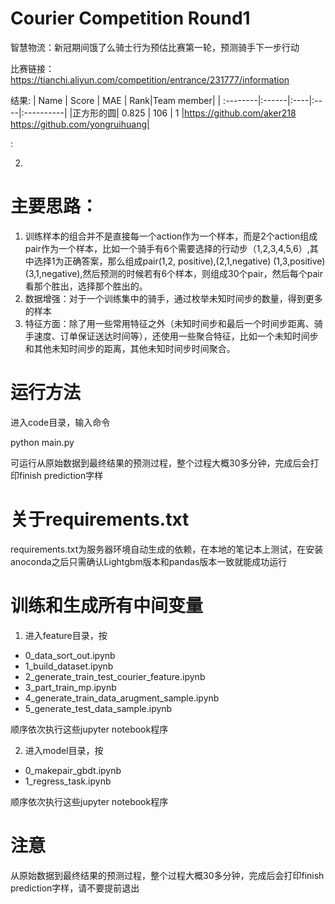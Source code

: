 # Courier Competition Round1
智慧物流：新冠期间饿了么骑士行为预估比赛第一轮，预测骑手下一步行动

比赛链接：https://tianchi.aliyun.com/competition/entrance/231777/information

结果:
| Name     | Score | MAE | Rank|Team member| 
| :--------|:------|:----|:----|:----------|
|正方形的圆| 0.825 | 106 | 1   |https://github.com/aker218<br>https://github.com/yongruihuang|



:

2.

# 主要思路：
1. 训练样本的组合并不是直接每一个action作为一个样本，而是2个action组成pair作为一个样本，比如一个骑手有6个需要选择的行动步（1,2,3,4,5,6）,其中选择1为正确答案，那么组成pair(1,2, positive),(2,1,negative) (1,3,positive) (3,1,negative),然后预测的时候若有6个样本，则组成30个pair，然后每个pair看那个胜出，选择那个胜出的。
2. 数据增强：对于一个训练集中的骑手，通过枚举未知时间步的数量，得到更多的样本
3. 特征方面：除了用一些常用特征之外（未知时间步和最后一个时间步距离、骑手速度、订单保证送达时间等），还使用一些聚合特征，比如一个未知时间步和其他未知时间步的距离，其他未知时间步时间聚合。

# 运行方法

进入code目录，输入命令

python main.py

可运行从原始数据到最终结果的预测过程，整个过程大概30多分钟，完成后会打印finish prediction字样

# 关于requirements.txt

requirements.txt为服务器环境自动生成的依赖，在本地的笔记本上测试，在安装anoconda之后只需确认Lightgbm版本和pandas版本一致就能成功运行

# 训练和生成所有中间变量

1. 进入feature目录，按
- 0_data_sort_out.ipynb
- 1_build_dataset.ipynb
- 2_generate_train_test_courier_feature.ipynb
- 3_part_train_mp.ipynb
- 4_generate_train_data_arugment_sample.ipynb
- 5_generate_test_data_sample.ipynb

顺序依次执行这些jupyter notebook程序

2. 进入model目录，按
- 0_makepair_gbdt.ipynb
- 1_regress_task.ipynb
 
顺序依次执行这些jupyter notebook程序

# 注意
从原始数据到最终结果的预测过程，整个过程大概30多分钟，完成后会打印finish prediction字样，请不要提前退出

